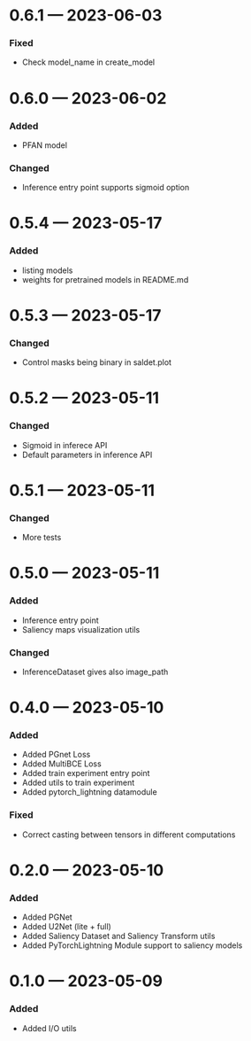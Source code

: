 
<a id='changelog-0.6.1'></a>
# 0.6.1 — 2023-06-03

### Fixed 
- Check model_name in create_model


<a id='changelog-0.6.0'></a>
# 0.6.0 — 2023-06-02

### Added
- PFAN model

### Changed
- Inference entry point supports sigmoid option

<a id='changelog-0.5.4'></a>
# 0.5.4 — 2023-05-17

### Added
- listing models
- weights for pretrained models in README.md

<a id='changelog-0.5.3'></a>
# 0.5.3 — 2023-05-17

### Changed
- Control masks being binary in saldet.plot

<a id='changelog-0.5.1'></a>
# 0.5.2 — 2023-05-11

### Changed
- Sigmoid in inferece API
- Default parameters in inference API

<a id='changelog-0.5.1'></a>
# 0.5.1 — 2023-05-11

### Changed
- More tests

<a id='changelog-0.5.0'></a>
# 0.5.0 — 2023-05-11

### Added
- Inference entry point
- Saliency maps visualization utils

### Changed
- InferenceDataset gives also image_path

<a id='changelog-0.4.0'></a>
# 0.4.0 — 2023-05-10

### Added
- Added PGnet Loss
- Added MultiBCE Loss
- Added train experiment entry point
- Added utils to train experiment
- Added pytorch_lightning datamodule

### Fixed
- Correct casting between tensors in different computations


<a id='changelog-0.2.0'></a>
# 0.2.0 — 2023-05-10

### Added
- Added PGNet
- Added U2Net (lite + full)
- Added Saliency Dataset and Saliency Transform utils
- Added PyTorchLightning Module support to saliency models


<a id='changelog-0.1.0'></a>
# 0.1.0 — 2023-05-09

### Added
- Added I/O utils
